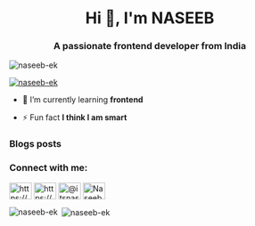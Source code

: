 

<!--
**Naseeb-EK/Naseeb-EK** is a ✨ _special_ ✨ repository because its `README.md` (this file) appears on your GitHub profile.

Here are some ideas to get you started:

- 🔭 I’m currently working on ...
- 🌱 I’m currently learning ...
- 👯 I’m looking to collaborate on ...
- 🤔 I’m looking for help with ...
- 💬 Ask me about ...
- 📫 How to reach me: ...
- 😄 Pronouns: ...
- ⚡ Fun fact: ...
-->
<h1 align="center">Hi 👋, I'm NASEEB</h1>
<h3 align="center">A passionate frontend developer from India</h3>

<p align="left"> <img src="https://komarev.com/ghpvc/?username=naseeb-ek&label=Profile%20views&color=0e75b6&style=flat" alt="naseeb-ek" /> </p>

<p align="left"> <a href="https://github.com/ryo-ma/github-profile-trophy"><img src="https://github-profile-trophy.vercel.app/?username=naseeb-ek" alt="naseeb-ek" /></a> </p>

- 🌱 I’m currently learning **frontend**

- ⚡ Fun fact **I think I am smart**

### Blogs posts
<!-- BLOG-POST-LIST:START -->
<!-- BLOG-POST-LIST:END -->

<h3 align="left">Connect with me:</h3>
<p align="left">
<a href="https://linkedin.com/in/https://www.linkedin.com/in/naseeb-ek-739925206" target="blank"><img align="center" src="https://raw.githubusercontent.com/rahuldkjain/github-profile-readme-generator/master/src/images/icons/Social/linked-in-alt.svg" alt="https://www.linkedin.com/in/naseeb-ek-739925206" height="30" width="40" /></a>
<a href="https://instagram.com/https://www.instagram.com/_naseeb_7337" target="blank"><img align="center" src="https://raw.githubusercontent.com/rahuldkjain/github-profile-readme-generator/master/src/images/icons/Social/instagram.svg" alt="https://www.instagram.com/_naseeb_7337" height="30" width="40" /></a>
<a href="https://medium.com/@itsnaseebek" target="blank"><img align="center" src="https://raw.githubusercontent.com/rahuldkjain/github-profile-readme-generator/master/src/images/icons/Social/medium.svg" alt="@itsnaseebek" height="30" width="40" /></a>
<a href="https://discord.gg/NaseebEK#5945" target="blank"><img align="center" src="https://raw.githubusercontent.com/rahuldkjain/github-profile-readme-generator/master/src/images/icons/Social/discord.svg" alt="NaseebEK#5945" height="30" width="40" /></a>
</p>




<p><img align="left" src="https://github-readme-stats.vercel.app/api/top-langs?username=naseeb-ek&show_icons=true&locale=en&layout=compact" alt="naseeb-ek" /></p>

<p>&nbsp;<img align="center" src="https://github-readme-stats.vercel.app/api?username=naseeb-ek&show_icons=true&locale=en" alt="naseeb-ek" /></p>

